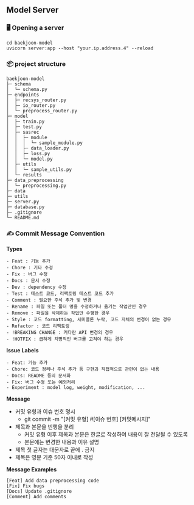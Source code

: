 ## Model Server

### 🖥️ Opening a server
```
cd baekjoon-model
uvicorn server:app --host "your.ip.address.4" --reload
```

### 📦 project structure
```
baekjoon-model
├─ schema
│  └─ schema.py
├─ endpoints
│  ├─ recsys_router.py 
│  ├─ io_router.py 
│  └─ preprocess_router.py 
├─ model
│  ├─ train.py
│  ├─ test.py
│  ├─ sasrec
│  │  ├─ module
│  │  │  └─ sample_module.py
│  │  ├─ data_loader.py
│  │  ├─ loss.py
│  │  └─ model.py
│  ├─ utils
│  │  └─ sample_utils.py
│  └─ results
├─ data_preprocessing
│  └─ preprocessing.py
├─ data
├─ utils
├─ server.py
├─ database.py
├─ .gitignore
└─ README.md
```

### ✍️ Commit Message Convention

**Types**
```
- Feat : 기능 추가
- Chore : 기타 수정
- Fix : 버그 수정
- Docs : 문서 수정
- Dev : dependency 수정
- Test : 테스트 코드, 리팩토링 테스트 코드 추가
- Comment : 필요한 주석 추가 및 변경
- Rename : 파일 또는 폴더 명을 수정하거나 옮기는 작업만인 경우
- Remove : 파일을 삭제하는 작업만 수행한 경우
- Style : 코드 formatting, 세미콜론 누락, 코드 자체의 변경이 없는 경우
- Refactor : 코드 리팩토링
- !BREAKING CHANGE : 커다란 API 변경의 경우
- !HOTFIX : 급하게 치명적인 버그를 고쳐야 하는 경우
```

**Issue Labels**
```
- Feat: 기능 추가
- Chore: 코드 정리나 주석 추가 등 구현과 직접적으로 관련이 없는 내용
- Docs: README 등의 문서화
- Fix: 버그 수정 또는 예외처리
- Experiment : model log, weight, modification, ...
```

**Message**
- 커밋 유형과 이슈 번호 명시
    - git commit -m "[커밋 유형] #[이슈 번호] [커밋메시지]"
- 제목과 본문을 빈행을 분리
    - 커밋 유형 이후 제목과 본문은 한글로 작성하여 내용이 잘 전달될 수 있도록
    - 본문에는 변경한 내용과 이유 설명
- 제목 첫 글자는 대문자로 끝에 . 금지
- 제목은 영문 기준 50자 이내로 작성

**Message Examples**
```
[Feat] Add data preprocessing code
[Fix] Fix bugs
[Docs] Update .gitignore
[Comment] Add comments
```
